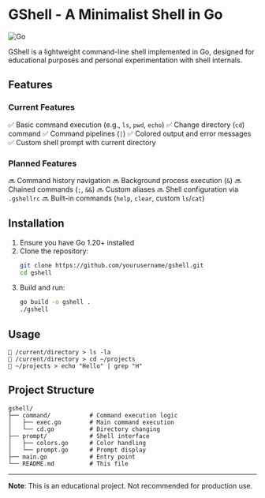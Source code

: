 # GShell - A Minimalist Shell in Go

![Go](https://img.shields.io/badge/Go-1.20+-00ADD8?logo=go)

GShell is a lightweight command-line shell implemented in Go, designed for educational purposes and personal experimentation with shell internals.

## Features

### Current Features
✅ Basic command execution (e.g., `ls`, `pwd`, `echo`)
✅ Change directory (`cd`) command
✅ Command pipelines (`|`)
✅ Colored output and error messages
✅ Custom shell prompt with current directory

### Planned Features
🔜 Command history navigation
🔜 Background process execution (`&`)
🔜 Chained commands (`;`, `&&`)
🔜 Custom aliases
🔜 Shell configuration via `.gshellrc`
🔜 Built-in commands (`help`, `clear`, custom `ls`/`cat`)

## Installation

1. Ensure you have Go 1.20+ installed
2. Clone the repository:
   ```bash
   git clone https://github.com/yourusername/gshell.git
   cd gshell
   ```
3. Build and run:
   ```bash
   go build -o gshell .
   ./gshell
   ```

## Usage

```
🚀 /current/directory > ls -la
🚀 /current/directory > cd ~/projects
🚀 ~/projects > echo "Hello" | grep "H"
```

## Project Structure

```
gshell/
├── command/           # Command execution logic
│   ├── exec.go        # Main command execution
│   └── cd.go          # Directory changing
├── prompt/            # Shell interface
│   ├── colors.go      # Color handling
│   └── prompt.go      # Prompt display
├── main.go            # Entry point
└── README.md          # This file
```

---

**Note**: This is an educational project. Not recommended for production use.
